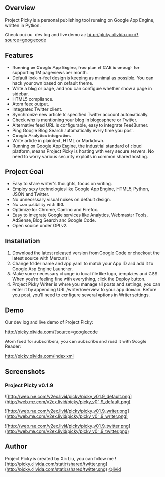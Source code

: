 ## Overview ##

Project Picky is a personal publishing tool running on Google App Engine, written in Python.

Check out our dev log and live demo at: http://picky.olivida.com/?source=googlecode

## Features ##

  * Running on Google App Engine, free plan of GAE is enough for supporting 1M pageviews per month.
  * Default look-n-feel design is keeping as minimal as possible. You can hack your own based on default theme.
  * Write a blog or page, and you can configure whether show a page in sidebar.
  * HTML5 compliance.
  * Atom feed output.
  * Integrated Twitter client.
  * Synchronize new article to specified Twitter account automatically.
  * Check who is mentioning your blog in blogosphere or Twitter.
  * Alternative feed URL is configurable, easy to integrate FeedBurner.
  * Ping Google Blog Search automatically every time you post.
  * Google Analytics integration.
  * Write article in plaintext, HTML or Markdown.
  * Running on Google App Engine, the industrial standard of cloud platform, means Project Picky is hosting with very secure servers. No need to worry various security exploits in common shared hosting.

## Project Goal ##

  * Easy to share writer's thoughts, focus on writing.
  * Employ sexy technologies like Google App Engine, HTML5, Python, JSON and Twitter.
  * No unnecessary visual noises on default design.
  * No compatibility with IE6.
  * Optimize for Chrome, Camino and Firefox.
  * Easy to integrate Google services like Analytics, Webmaster Tools, AdSense, Blog Search and Google Code.
  * Open source under GPLv2.

## Installation ##

  1. Download the latest released version from Google Code or checkout the latest source with Mercurial.
  1. Change folder name and app.yaml to match your App ID and add it to Google App Engine Launcher.
  1. Make some necessary change to local file like logo, templates and CSS. When you're feeling fine with everything, click the Deploy button.
  1. Project Picky Writer is where you manage all posts and settings, you can enter it by appending URL /writer/overview to your app domain. Before you post, you'll need to configure several options in Writer settings.

## Demo ##

Our dev log and live demo of Project Picky:

http://picky.olivida.com/?source=googlecode

Atom feed for subscribers, you can subscribe and read it with Google Reader:

http://picky.olivida.com/index.xml

## Screenshots ##

### Project Picky v0.1.9 ###

![http://web.me.com/v2ex.livid/picky/picky_v0.1.9_default.png](http://web.me.com/v2ex.livid/picky/picky_v0.1.9_default.png)

![http://web.me.com/v2ex.livid/picky/picky_v0.1.9_writer.png](http://web.me.com/v2ex.livid/picky/picky_v0.1.9_writer.png)

![http://web.me.com/v2ex.livid/picky/picky_v0.1.9_twitter.png](http://web.me.com/v2ex.livid/picky/picky_v0.1.9_twitter.png)


## Author ##

Project Picky is created by Xin Liu, you can follow me ![http://picky.olivida.com/static/shared/twitter.png](http://picky.olivida.com/static/shared/twitter.png) [@livid](https://twitter.com/livid)